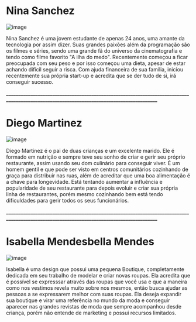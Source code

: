 # Nina Sanchez

![image](https://github.com/GustavoBraun/InovaTech-Solutions/assets/78860084/7f2a4678-0027-4963-8a23-d4e2d50c9672)

Nina Sanchez é uma jovem estudante de apenas 24 anos, uma amante da tecnologia por assim dizer. Suas grandes paixões além da programação são os filmes e séries, sendo uma grande fã do universo da cinematografia e tendo como filme favorito "A ilha do medo".
Recentemente começou a ficar preocupada com seu peso e por isso começou uma dieta, apesar de estar achando difícil seguir a risca. Com ajuda financeira de sua família, iniciou recentemente sua própria start-up e acredita que se der tudo de si, irá conseguir sucesso.

**_________________________________________________________________________________________________________________________________________**

# Diego Martinez

![image](https://github.com/GustavoBraun/InovaTech-Solutions/assets/78860084/41c55de5-99f3-4b62-8008-d876cbf91bca)

Diego Martinez é o pai de duas crianças e um excelente marido. Ele é formado em nutrição e sempre teve seu sonho de criar e gerir seu próprio restaurante, assim usando seu dom culinário para conseguir viver. É um homem gentil e que pode ser visto em centros comunitários cozinhando de graça para distribuir nas ruas, além de acreditar que uma boa alimentação é a chave para longevidade.
Está tentando aumentar a influência e popularidade de seu restaurante para depois evoluir e criar sua própria linha de restaurantes, porém mesmo cozinhando bem está tendo dificuldades para gerir todos os seus funcionários.

**_________________________________________________________________________________________________________________________________________**

# Isabella Mendesbella Mendes
![image](https://github.com/GustavoBraun/InovaTech-Solutions/assets/78860084/7b9b2b59-26c1-427f-8176-b5664b16cb64)

Isabella é uma design que possui uma pequena Boutique, completamente dedicada em seu trabalho de modelar e criar novas roupas. Ela acredita que é possível se expresssar através das roupas que você usa e que a maneira como nos vestimos revela muito sobre nos mesmos, então busca ajudar as pessoas a se expressarem melhor com suas roupas.
Ela deseja expandir sua boutique e virar uma referência no mundo da moda e conseguir aparecer nas grandes revistas de moda que sempre acompanhou desde criança, porém não entende de marketing e possui recursos limitados.
